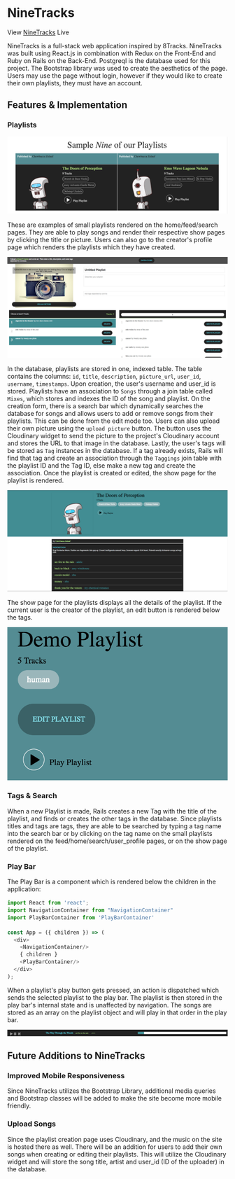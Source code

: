 # NineTracks

View [NineTracks][website] Live

[website]: https://www.nine-tracks.website


NineTracks is a full-stack web application inspired by 8Tracks. NineTracks was built using React.js in combination with Redux on the Front-End and Ruby on Rails on the Back-End. Postgreql is the database used for this project. The Bootstrap library was used to create the aesthetics of the page. Users may use the page without login, however if they would like to create their own playlists, they must have an account.


## Features & Implementation

### Playlists
![playlist_sm](docs/screenshots/playlist_sm.png)

These are examples of small playlists rendered on the home/feed/search pages. They are able to play songs and render their respective show pages by clicking the title or picture. Users can also go to the creator's profile page which renders the playlists which they have created.

![playlist_form](docs/screenshots/playlist_form.png)


In the database, playlists are stored in one, indexed table. The table contains the columns: `id`, `title`, `description`, `picture_url`, `user_id`, `username`, `timestamps`. Upon creation, the user's username and user_id is stored. Playlists have an association to `Songs` through a join table called `Mixes`, which stores and indexes the ID of the song and playlist. On the creation form, there is a search bar which dynamically searches the database for songs and allows users to add or remove songs from their playlists. This can be done from the edit mode too. Users can also upload their own picture using the `upload picture` button. The button uses the Cloudinary widget to send the picture to the project's Cloudinary account and stores the URL to that image in the database. Lastly, the user's tags will be stored as `Tag` instances in the database. If a tag already exists, Rails will find that tag and create an association through the `Taggings` join table with the playlist ID and the Tag ID, else make a new tag and create the association. Once the playlist is created or edited, the show page for the playlist is rendered.


![playlist_show](docs/screenshots/playlist_show.png)

The show page for the playlists displays all the details of the playlist. If the current user is the creator of the playlist, an edit button is rendered below the tags.

![edit_button](docs/screenshots/edit.png)


### Tags & Search
When a new Playlist is made, Rails creates a new Tag with the title of the playlist, and finds or creates the other tags in the database. Since playlists titles and tags are tags, they are able to be searched by typing a tag name into the search bar or by clicking on the tag name on the small playlists rendered on the feed/home/search/user_profile pages, or on the show page of the playlist.


### Play Bar
The Play Bar is a component which is rendered below the children in the application:

```javascript
import React from 'react';
import NavigationContainer from "NavigationContainer"
import PlayBarContainer from 'PlayBarContainer'

const App = ({ children }) => (
  <div>
    <NavigationContainer/>
    { children }
    <PlayBarContainer/>
  </div>
);
```

When a playlist's play button gets pressed, an action is dispatched which sends the selected playlist to the play bar. The playlist is then stored in the play bar's internal state and is unaffected by navigation. The songs are stored as an array on the playlist object and will play in that order in the play bar.

![play_bar](docs/screenshots/playbar.png)


## Future Additions to NineTracks

### Improved Mobile Responsiveness
Since NineTracks utilizes the Bootstrap Library, additional media queries and Bootstrap classes will be added to make the site become more mobile friendly.

### Upload Songs
Since the playlist creation page uses Cloudinary, and the music on the site is hosted there as well. There will be an addition for users to add their own songs when creating or editing their playlists. This will utilize the Cloudinary widget and will store the song title, artist and user_id (ID of the uploader) in the database.
